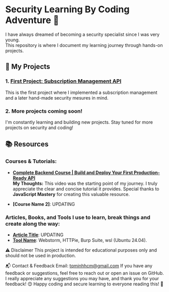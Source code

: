 # Security Learning By Coding Adventure 🔐

I have always dreamed of becoming a security specialist since I was very young.  
This repository is where I document my learning journey through hands-on projects.

## 📌 My Projects
### 1. [First Project: Subscription Management API](notes/README_first_project.md)
This is the first project where I implemented a subscription management and a later hand-made security mesures in mind.

### 2. More projects coming soon!
I'm constantly learning and building new projects. Stay tuned for more projects on security and coding!


## 📚 Resources
### Courses & Tutorials:
- **[Complete Backend Course | Build and Deploy Your First Production-Ready API](https://youtu.be/rOpEN1JDaD0?si=o4fxHy4KgN5nG95J)**  
   **My Thoughts:** This video was the starting point of my journey. I truly appreciate the clear and concise tutorial it provides. Special thanks to **JavaScript Mastery** for creating this valuable resource.

- **[Course Name 2]**: UPDATING

### Articles, Books, and Tools I use to learn, break things and create along the way: 
- **[Article Title](#)**: UPDATING
- **[Tool Name](#)**: Webstorm, HTTPie, Burp Suite, wsl (Ubuntu 24.04).

⚠️ Disclaimer
This project is intended for educational purposes only and should not be used in production. 

📬 Contact & Feedback
Email: tqminhhcm@gmail.com
If you have any feedback or suggestions, feel free to reach out or open an issue on GitHub. I really appreciate any suggestions you may have, and thank you for your feedback! 😊
Happy coding and secure learning to everyone reading this! 🚀
